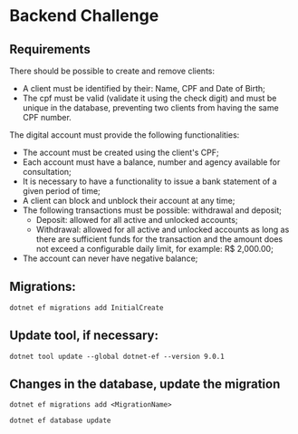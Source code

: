 # Backend Challenge

## Requirements

There should be possible to create and remove clients:

* A client must be identified by their: Name, CPF and Date of Birth;
* The cpf must be valid (validate it using the check digit) and must be unique in the database, preventing two clients from having the same CPF number.

The digital account must provide the following functionalities:
* The account must be created using the client's CPF;
* Each account must have a balance, number and agency available for consultation;
* It is necessary to have a functionality to issue a bank statement of a given period of time;
* A client can block and unblock their account at any time;
* The following transactions must be possible: withdrawal and deposit;
	* Deposit: allowed for all active and unlocked accounts;
	* Withdrawal: allowed for all active and unlocked accounts as long as there are sufficient funds for the transaction and the amount does not exceed a configurable daily limit, for example: R$ 2,000.00;
* The account can never have negative balance;


## Migrations:
```
dotnet ef migrations add InitialCreate 
```

## Update tool, if necessary:
```
dotnet tool update --global dotnet-ef --version 9.0.1
```

## Changes in the database, update the migration
```
dotnet ef migrations add <MigrationName>
```
```
dotnet ef database update
```